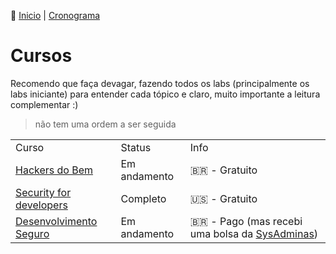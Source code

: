👾 [Inicio](https://rayanepimentel.github.io/InfoSec-iniciante/) | [Cronograma](https://rayanepimentel.github.io/InfoSec-iniciante/cronograma/)

# Cursos

Recomendo que faça devagar, fazendo todos os labs (principalmente os labs iniciante) para entender cada tópico e claro, muito importante a leitura complementar :) 

> não tem uma ordem a ser seguida


| | | |
|-|-|-|
|Curso | Status | Info|
|[Hackers do Bem](./hackersDoBem/README.md) | Em andamento | 🇧🇷 - Gratuito |
|[Security for developers](./Security-for-developers/README.md) | Completo | 🇺🇸 - Gratuito |
|[Desenvolvimento Seguro](./desenvolvimento-seguro/README.md) | Em andamento | 🇧🇷 - Pago (mas recebi uma bolsa da [SysAdminas](https://sysadminas.com.br/))| 


